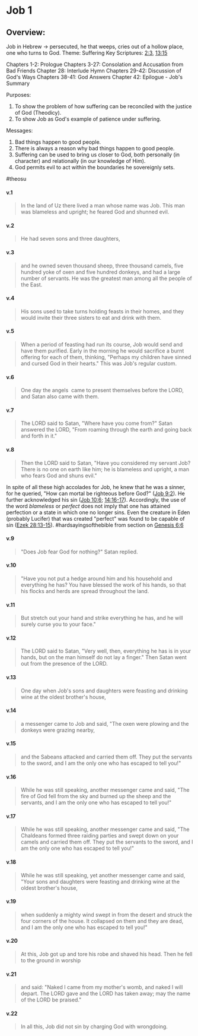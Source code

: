 # Job 1

## Overview:
Job in Hebrew → persecuted, he that weeps, cries out of a hollow place, one who turns to God.
Theme: Suffering
Key Scriptures: [2:3](Job2#v.3), [13:15](Job13#v.15)

Chapters 1-2: Prologue
Chapters 3-27: Consolation and Accusation from Bad Friends
Chapter 28: Interlude Hymn
Chapters 29-42: Discussion of God's Ways
Chapters 38-41: God Answers
Chapter 42: Epilogue - Job's Summary

Purposes:
1. To show the problem of how suffering can be reconciled with the justice of God (Theodicy).
2. To show Job as God's example of patience under suffering.

Messages:
1. Bad things happen to good people.
2. There is always a reason why bad things happen to good people.
3. Suffering can be used to bring us closer to God, both personally (in character) and relationally (in our knowledge of Him).
4. God permits evil to act within the boundaries he sovereignly sets.

#theosu 

#### v.1
>In the land of Uz there lived a man whose name was Job. This man was blameless and upright; he feared God and shunned evil.

#### v.2
>He had seven sons and three daughters,

#### v.3
>and he owned seven thousand sheep, three thousand camels, five hundred yoke of oxen and five hundred donkeys, and had a large number of servants. He was the greatest man among all the people of the East.

#### v.4
>His sons used to take turns holding feasts in their homes, and they would invite their three sisters to eat and drink with them.

#### v.5
>When a period of feasting had run its course, Job would send and have them purified. Early in the morning he would sacrifice a burnt offering for each of them, thinking, "Perhaps my children have sinned and cursed God in their hearts." This was Job's regular custom.

#### v.6
>One day the angels  came to present themselves before the LORD, and Satan also came with them.

#### v.7
>The LORD said to Satan, "Where have you come from?" Satan answered the LORD, "From roaming through the earth and going back and forth in it."

#### v.8
>Then the LORD said to Satan, "Have you considered my servant Job? There is no one on earth like him; he is blameless and upright, a man who fears God and shuns evil."

In spite of all these high accolades for Job, he knew that he was a sinner, for he queried, "How can mortal be righteous before God?" ([Job 9:2](Job9#v.2)). He further acknowledged his sin ([Job 10:6](Job10#v.6); [14:16-17](Job14.md#v.16-17)). Accordingly, the use of the word *blameless* or *perfect* does not imply that one has attained perfection or a state in which one no longer sins. Even the creature in Eden (probably Lucifer) that was created "perfect" was found to be capable of sin ([Ezek 28:13-15](Ezekiel28#v.13-15)).
#hardsayingsofthebible from section on [Genesis 6:6](Genesis6#v.6)

#### v.9
>"Does Job fear God for nothing?" Satan replied.

#### v.10
>"Have you not put a hedge around him and his household and everything he has? You have blessed the work of his hands, so that his flocks and herds are spread throughout the land.

#### v.11
>But stretch out your hand and strike everything he has, and he will surely curse you to your face."

#### v.12
>The LORD said to Satan, "Very well, then, everything he has is in your hands, but on the man himself do not lay a finger." Then Satan went out from the presence of the LORD.

#### v.13
>One day when Job's sons and daughters were feasting and drinking wine at the oldest brother's house,

#### v.14
>a messenger came to Job and said, "The oxen were plowing and the donkeys were grazing nearby,

#### v.15
>and the Sabeans attacked and carried them off. They put the servants to the sword, and I am the only one who has escaped to tell you!"

#### v.16
>While he was still speaking, another messenger came and said, "The fire of God fell from the sky and burned up the sheep and the servants, and I am the only one who has escaped to tell you!"

#### v.17
>While he was still speaking, another messenger came and said, "The Chaldeans formed three raiding parties and swept down on your camels and carried them off. They put the servants to the sword, and I am the only one who has escaped to tell you!"

#### v.18
>While he was still speaking, yet another messenger came and said, "Your sons and daughters were feasting and drinking wine at the oldest brother's house,

#### v.19
>when suddenly a mighty wind swept in from the desert and struck the four corners of the house. It collapsed on them and they are dead, and I am the only one who has escaped to tell you!"

#### v.20
>At this, Job got up and tore his robe and shaved his head. Then he fell to the ground in worship

#### v.21
>and said: "Naked I came from my mother's womb, and naked I will depart. The LORD gave and the LORD has taken away; may the name of the LORD be praised."

#### v.22
>In all this, Job did not sin by charging God with wrongdoing.


